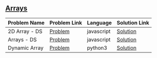 ## [Arrays](https://www.hackerrank.com/domains/data-structures/arrays)

|Problem Name|Problem Link|Language|Solution Link|
---|---|---|---
|2D Array - DS|[Problem](https://www.hackerrank.com/challenges/2d-array/problem)|javascript|[Solution](./2d-array.js)|
|Arrays - DS|[Problem](https://www.hackerrank.com/challenges/arrays-ds/problem)|javascript|[Solution](./arrays-ds.js)|
|Dynamic Array|[Problem](https://www.hackerrank.com/challenges/dynamic-array/problem)|python3|[Solution](./dynamic-array.py)|
